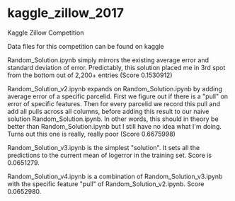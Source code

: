 # kaggle_zillow_2017
Kaggle Zillow Competition

Data files for this competition can be found on kaggle

Random_Solution.ipynb simply mirrors the existing average error and standard deviation of error.
Predictably, this solution placed me in 3rd spot from the bottom out of 2,200+ entries (Score 0.1530912)

Random_Solution_v2.ipynb expands on Random_Solution.ipynb by adding average error of a specific parcelid.
First we figure out if there is a "pull" on error of specific features. Then for every parcelid we record this pull and add all pulls across all columns, before adding this result to our naive solution Random_Solution.ipynb.
In other words, this should in theory be better than Random_Solution.ipynb but I still have no idea what I'm doing.
Turns out this one is really, really poor (Score 0.6675998)

Random_Solution_v3.ipynb is the simplest "solution". It sets all the predictions to the current mean of logerror in the training set.
Score is 0.0651279.

Random_Solution_v4.ipynb is a combination of Random_Solution_v3.ipynb with the specific feature "pull" of Random_Solution_v2.ipynb. Score 0.0652980.
